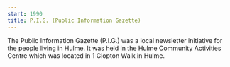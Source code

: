 ```yaml
---
start: 1990
title: P.I.G. (Public Information Gazette)
---
```


The Public Information Gazette (P.I.G.) was a local newsletter initiative for the people living in Hulme. It was held in the Hulme Community Activities Centre which was located in 1 Clopton Walk in Hulme.
